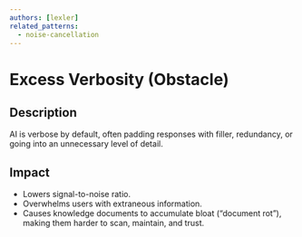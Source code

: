 ```yaml
---
authors: [lexler]
related_patterns:
  - noise-cancellation
---
```


# Excess Verbosity (Obstacle)

## Description
AI is verbose by default, often padding responses with filler, redundancy, or going into an unnecessary level of detail.

## Impact
- Lowers signal-to-noise ratio.
- Overwhelms users with extraneous information.
- Causes knowledge documents to accumulate bloat (“document rot”), making them harder to scan, maintain, and trust.
